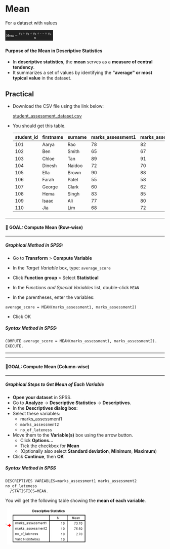 

# Mean

For a dataset with values

<img src="./../../images/image-20250711195430204.png" width='30%'>

#### **Purpose of the Mean in Descriptive Statistics**

- In **descriptive statistics**, the **mean** serves as a **measure of central tendency**. 
- It summarizes a set of values by identifying the **"average" or most typical value** in the dataset.



## Practical

- Download the CSV file using the link below:

   [student_assessment_dataset.csv](./mct-datasets/student_assessment_dataset.csv) 

- You should get this table.

  | student_id | firstname | surname | marks_assessment1 | marks_assessment2 | no_of_lateness |
  | ---------- | --------- | ------- | ----------------- | ----------------- | -------------- |
  | 101        | Aarya     | Rao     | 78                | 82                | 2              |
  | 102        | Ben       | Smith   | 65                | 67                | 5              |
  | 103        | Chloe     | Tan     | 89                | 91                | 1              |
  | 104        | Dinesh    | Naidoo  | 72                | 70                | 3              |
  | 105        | Ella      | Brown   | 90                | 88                | 0              |
  | 106        | Farah     | Patel   | 55                | 58                | 6              |
  | 107        | George    | Clark   | 60                | 62                | 4              |
  | 108        | Hema      | Singh   | 83                | 85                | 1              |
  | 109        | Isaac     | Ali     | 77                | 80                | 2              |
  | 110        | Jia       | Lim     | 68                | 72                | 3              |

  #### 

***

#### 🔹 GOAL: Compute Mean (Row-wise)

***

##### Graphical Method in SPSS:

- Go to **Transform** > **Compute Variable**

- In the *Target Variable* box, type: `average_score`

- Click **Function group** > Select **Statistical**

- In the *Functions and Special Variables* list, double-click `MEAN`

- In the parentheses, enter the variables:

```SPSS
average_score = MEAN(marks_assessment1, marks_assessment2)
```

- Click OK

##### Syntax Method in SPSS:

```SPSS
COMPUTE average_score = MEAN(marks_assessment1, marks_assessment2).
EXECUTE.
```

***



***

#### 🔹GOAL: Compute Mean (Column-wise)

***

##### Graphical Steps to Get Mean of Each Variable

- **Open your dataset** in SPSS.
- Go to **Analyze** → **Descriptive Statistics** → **Descriptives**.
- In the **Descriptives dialog box**:
- Select these variables:
  - marks_assessment1
  - `marks_assessment2`
  - `no_of_lateness`
- Move them to the **Variable(s)** box using the arrow button.
  - Click **Options…**
  - Tick the checkbox for **Mean**
  - (Optionally also select **Standard deviation**, **Minimum**, **Maximum**)
- Click **Continue**, then **OK**

##### Syntax Method in SPSS

```spss
DESCRIPTIVES VARIABLES=marks_assessment1 marks_assessment2 no_of_lateness 
  /STATISTICS=MEAN.
```

 You will get the following table showing the **mean of each variable**.

`<img src="./../../images/image-20250711202815498.png" width=50% align='center'>

